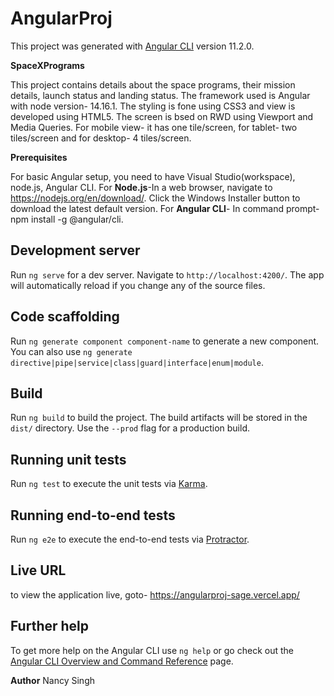 # AngularProj

This project was generated with [Angular CLI](https://github.com/angular/angular-cli) version 11.2.0.

**SpaceXPrograms**

This project contains details about the space programs, their mission details, launch status and landing status.
The framework used is Angular with node version- 14.16.1. The styling is fone using CSS3 and view is developed using HTML5.  The screen is bsed on RWD using Viewport and Media Queries. For  mobile view- it has one tile/screen, for tablet- two tiles/screen and for desktop- 4 tiles/screen.


**Prerequisites**



For basic Angular setup, you need to have Visual Studio(workspace), node.js, Angular CLI.
For **Node.js**-In a web browser, navigate to https://nodejs.org/en/download/. Click the Windows Installer button to download the latest default version.
For **Angular CLI**- In command prompt- npm install -g @angular/cli.

## Development server

Run `ng serve` for a dev server. Navigate to `http://localhost:4200/`. The app will automatically reload if you change any of the source files.

## Code scaffolding

Run `ng generate component component-name` to generate a new component. You can also use `ng generate directive|pipe|service|class|guard|interface|enum|module`.

## Build

Run `ng build` to build the project. The build artifacts will be stored in the `dist/` directory. Use the `--prod` flag for a production build.

## Running unit tests

Run `ng test` to execute the unit tests via [Karma](https://karma-runner.github.io).

## Running end-to-end tests

Run `ng e2e` to execute the end-to-end tests via [Protractor](http://www.protractortest.org/).

## Live URL

to view the application live, goto- https://angularproj-sage.vercel.app/

## Further help

To get more help on the Angular CLI use `ng help` or go check out the [Angular CLI Overview and Command Reference](https://angular.io/cli) page.

**Author**
Nancy Singh
